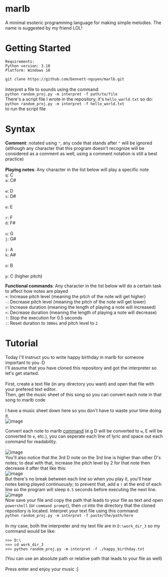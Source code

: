 # marlb
A minimal esoteric programming language for making simple melodies. The name is suggested by my friend LOL!

# Getting Started
```
Requirements:
Python version: 3.10
Platform: Windows 10
```
`git clone https://github.com/bennett-nguyen/marlb.git`
<br>
<br>
Interpret a file to sounds using the command:
<br>
`python random_proj.py -m interpret -f path/to/file`
<br>
There's a script file I wrote in the repository, it's `hello_world.txt` so do:
<br>
`python random_proj.py -m interpret -f hello_world.txt`
<br>to run the script file

# Syntax
**Comment**: notated using `"`, any code that stands after `"` will be ignored (although any character that this program doesn't recognize will be considered as a comment as well, using a comment notation is still a best practice)
<br><br>
**Playing notes**:
Any character in the list below will play a specific note
<br>
`q`: C
<br>
`a`: C#
<br>
<br>
`w`: D
<br>
`s`: D#
<br>
<br>
`e`: E
<br>
<br>
`r`: F
<br>
`d`: F#
<br>
<br>
`u`: G
<br>
`j`: G#
<br>
<br>
`i`: A
<br>
`k`: A#
<br>
<br>
`o`: B
<br>
<br>
`p`: C (higher pitch)

**Functional commands**:
Any character in the list below will do a certain task to affect how notes are played
<br>
`+`: Increase pitch level (meaning the pitch of the note will get higher)
<br>
`-`: Decrease pitch level (meaning the pitch of the note will get lower)
<br>
`>`: Increase duration (meaning the length of playing a note will increased)
<br>
`<`: Decrease duration (meaning the length of playing a note will decrease)
<br>
`!`: Stop the execution for 0.5 seconds
<br>
`:`: Reset duration to `300ms` and pitch level to `2`

# Tutorial
Today I'll instruct you to write happy birthday in marlb for someone important to you :D
<br>
I'll assume that you have cloned this repository and got the interpreter so let's get started.
<br>
<br>
First, create a text file (in any directory you want) and open that file with your prefered text editor.
<br>
Then, get the music sheet of this song so you can convert each note in that song to marlb code<br>
<br>
I have a music sheet down here so you don't have to waste your time doing it.
<br>
![image](https://user-images.githubusercontent.com/83117848/146189003-d1b1dac5-d673-43ff-a517-13e5975f21ee.png)

Convert each note to marlb [command](https://github.com/bennett-nguyen/marlb#syntax) (e.g D will be converted to `w`, E will be converted to `e`, etc.), you can seperate each line of lyric and space out each command for readability.
<br>
<br>
![image](https://user-images.githubusercontent.com/83117848/146194381-b44b5e80-d544-4b97-99f6-5cd48bc3c037.png)
<br>
You'll also notice that the 3rd D note on the 3rd line is higher than other D's notes; to deal with that, increase the pitch level by 2 for that note then decrease it after that like this:
<br>
![image](https://user-images.githubusercontent.com/83117848/146194988-243c9a19-5add-41bb-ba16-bd0c54bfb2da.png)
<br>
But there's no break between each line so when you play it, you'll hear notes being played continuously; to prevent that, add a `!` at the end of each line so the program will sleep `0.5` seconds before executing the next line.
<br>
![image](https://user-images.githubusercontent.com/83117848/146197160-855f5577-ef45-4f87-ae49-e38678258c23.png)
<br>
Now save your file and copy the path that leads to your file as text and open `powershell` (or `command prompt`), then `cd` into the directory that the cloned repository is located. Interpret your text file using this command:
<br>
`python random_proj.py -m interpret -f paste/the/path/here` 
<br>
<br>
In my case, both the interpreter and my text file are in `D:\work_dir_3` so my command would be like:
<br>
```
>>> D:\
>>> cd work_dir_3
>>> python random_proj.py -m interpret -f ./happy_birthday.txt
```
(You can use an absolute path or relative path that leads to your file as well)
<br>
<br>
Press enter and enjoy your music :]
